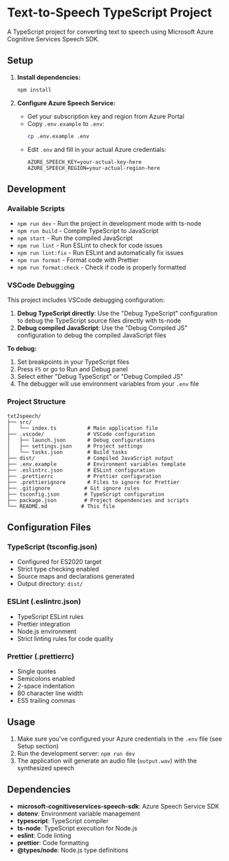 # Text-to-Speech TypeScript Project

A TypeScript project for converting text to speech using Microsoft Azure Cognitive Services Speech SDK.

## Setup

1. **Install dependencies:**
   ```bash
   npm install
   ```

2. **Configure Azure Speech Service:**
   - Get your subscription key and region from Azure Portal
   - Copy `.env.example` to `.env`:
     ```bash
     cp .env.example .env
     ```
   - Edit `.env` and fill in your actual Azure credentials:
     ```
     AZURE_SPEECH_KEY=your-actual-key-here
     AZURE_SPEECH_REGION=your-actual-region-here
     ```

## Development

### Available Scripts

- `npm run dev` - Run the project in development mode with ts-node
- `npm run build` - Compile TypeScript to JavaScript
- `npm start` - Run the compiled JavaScript
- `npm run lint` - Run ESLint to check for code issues
- `npm run lint:fix` - Run ESLint and automatically fix issues
- `npm run format` - Format code with Prettier
- `npm run format:check` - Check if code is properly formatted

### VSCode Debugging

This project includes VSCode debugging configuration:

1. **Debug TypeScript directly**: Use the "Debug TypeScript" configuration to debug the TypeScript source files directly with ts-node
2. **Debug compiled JavaScript**: Use the "Debug Compiled JS" configuration to debug the compiled JavaScript files

**To debug:**
1. Set breakpoints in your TypeScript files
2. Press `F5` or go to Run and Debug panel
3. Select either "Debug TypeScript" or "Debug Compiled JS"
4. The debugger will use environment variables from your `.env` file

### Project Structure

```
txt2speech/
├── src/
│   └── index.ts          # Main application file
├── .vscode/              # VSCode configuration
│   ├── launch.json       # Debug configurations
│   ├── settings.json     # Project settings
│   └── tasks.json        # Build tasks
├── dist/                 # Compiled JavaScript output
├── .env.example          # Environment variables template
├── .eslintrc.json        # ESLint configuration
├── .prettierrc           # Prettier configuration
├── .prettierignore       # Files to ignore for Prettier
├── .gitignore           # Git ignore rules
├── tsconfig.json        # TypeScript configuration
├── package.json         # Project dependencies and scripts
└── README.md           # This file
```

## Configuration Files

### TypeScript (tsconfig.json)
- Configured for ES2020 target
- Strict type checking enabled
- Source maps and declarations generated
- Output directory: `dist/`

### ESLint (.eslintrc.json)
- TypeScript ESLint rules
- Prettier integration
- Node.js environment
- Strict linting rules for code quality

### Prettier (.prettierrc)
- Single quotes
- Semicolons enabled
- 2-space indentation
- 80 character line width
- ES5 trailing commas

## Usage

1. Make sure you've configured your Azure credentials in the `.env` file (see Setup section)
2. Run the development server: `npm run dev`
3. The application will generate an audio file (`output.wav`) with the synthesized speech

## Dependencies

- **microsoft-cognitiveservices-speech-sdk**: Azure Speech Service SDK
- **dotenv**: Environment variable management
- **typescript**: TypeScript compiler
- **ts-node**: TypeScript execution for Node.js
- **eslint**: Code linting
- **prettier**: Code formatting
- **@types/node**: Node.js type definitions
